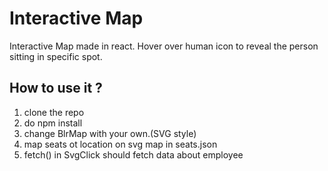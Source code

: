 # Interactive Map

Interactive Map made in react. 
Hover over human icon to reveal the person sitting in specific spot.


## How to use it ?
1. clone the repo
2. do npm install
3. change BlrMap with your own.(SVG style)
4. map seats ot location on svg map in seats.json
5. fetch() in SvgClick should fetch data about employee
